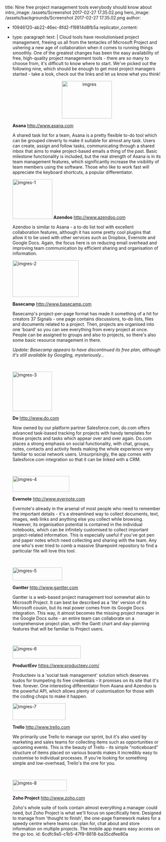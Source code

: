 title: Nine free project management tools everybody should know about
intro_image: /assets/Screenshot 2017-02-27 17.35.02.png
hero_image: /assets/backgrounds/Screenshot 2017-02-27 17.35.02.png
author:
  - f0946120-ab22-46ec-8fd2-f19814d8fb5a
replicator_content:
  - 
    type: paragraph
    text: |
      Cloud tools have revolutionised project management, freeing us all from the tentacles of Microsoft Project and ushering a new age of collaboration when it comes to running things smoothly. One of the greatest changes has been the easy availability of free, high-quality project management tools - there are so many to choose from, it's difficult to know where to start. We've picked out the following nine, which should be enough to get most project managers started - take a look, check out the links and let us know what you think!
      <p style="text-align: center;"><img class="size-full wp-image-724 aligncenter" alt="imgres" src="https://www.precursive.com/assets/media/imgres.jpg" width="161" height="121" /></p>
      <strong>Asana</strong>
      <a href="http://www.asana.com" target="_blank">http://www.asana.com</a>
      
      A shared task list for a team, Asana is a pretty flexible to-do tool which can be grouped cleverly to make it suitable for almost any task. Users can create, assign and follow tasks, communicating through a shared inbox that aims to make project-based emails a thing of the past. Basic milestone functionality is included, but the real strength of Asana is in its team management features, which significantly increase the visibility of team members using the software. Those who like to work fast will appreciate the keyboard shortcuts, a popular differentiator.
      
      <img class="aligncenter size-full wp-image-723" alt="imgres-1" src="https://www.precursive.com/assets/media/imgres-1.jpg" width="128" height="128" />
      <strong>Azendoo</strong>
      <a href="http://www.azendoo.com" target="_blank">http://www.azendoo.com</a>
      
      Azendoo is similar to Asana - a to-do list tool with excellent collaboration features, although it has some pretty cool plugins that allow it to be used with other services such as Dropbox, Evernote and Google Docs. Again, the focus here is on reducing email overhead and improving team communication by efficient sharing and organisation of information.
      
      <img class="aligncenter size-full wp-image-722" alt="imgres-2" src="https://www.precursive.com/assets/media/imgres-2.jpg" width="213" height="118" />
      
      <strong>Basecamp</strong>
      <a href="http://www.basecamp.com" target="_blank">http://www.basecamp.com</a>
      
      Basecamp's project-per-page format has made it something of a hit for creators 37 Signals - one page contains discussions, to-do lists, files and documents related to a project. Then, projects are organised into one 'board' so you can see everything from every project at once. People can be assigned to groups and also to projects, so there's also some basic resource management in there.
      
      <em>Update: Basecamp appears to have discontinued its free plan, although it's still available by Googling, mysteriously...</em>
      
      &nbsp;
      
      <img class="aligncenter size-full wp-image-721" alt="imgres-3" src="https://www.precursive.com/assets/media/imgres-3.jpg" width="127" height="127" />
      
      <strong>Do</strong>
      <a href="http://www.do.com" target="_blank">http://www.do.com</a>
      
      Now owned by our platform partner Salesforce.com, do.com offers advanced task-based tracking for projects with handy templates for those projects and tasks which appear over and over again. Do.com places a strong emphasis on social functionality, with chat, groups, notes, contacts and activity feeds making the whole experience very familiar to social network users. Unsurprisingly, the app comes with Salesforce.com integration so that it can be linked with a CRM.
      
      &nbsp;
      
      <img class="aligncenter size-full wp-image-720" alt="imgres-4" src="https://www.precursive.com/assets/media/imgres-4.jpg" width="183" height="51" />
      
      <strong>Evernote</strong>
      <a href="http://www.evernote.com" target="_blank">http://www.evernote.com</a>
      
      Evernote's already in the arsenal of most people who need to remember the important details - it's a streamlined way to collect documents, text, images, web links and anything else you collect while browsing. However, its organisation potential is contained in the individual notebooks, which can be infinitely customised to collect important project-related information. This is especially useful if you've got pen and paper notes which need collecting and sharing with the team. Any one who's ever tried to comb a massive Sharepoint repository to find a particular file will love this tool.
      
      &nbsp;
      
      <img class="aligncenter size-full wp-image-719" alt="imgres-5" src="https://www.precursive.com/assets/media/imgres-5.jpg" width="160" height="42" />
      
      <strong>Gantter</strong>
      <a href="http://www.gantter.com" target="_blank">http://www.gantter.com</a>
      
      Gantter is a web-based project management tool somewhat akin to Microsoft Project. It can best be described as a 'lite' version of its Microsoft cousin, but its real power comes from its Google Docs integration. This way, it almost becomes the missing project manager in the Google Docs suite - an entire team can collaborate on a comprehensive project plan, with the Gantt chart and day-planning features that will be familiar to Project users.
      
      &nbsp;
      
      <img class="aligncenter size-full wp-image-718" alt="imgres-6" src="https://www.precursive.com/assets/media/imgres-6.jpg" width="220" height="42" />
      
      <strong>ProductEev</strong>
      <a href="https://www.producteev.com/" target="_blank">https://www.producteev.com/</a>
      
      Producteev is a 'social task management' solution which deserves kudos for trumpeting its free credentials - it promises on its site that it's free. forever. One interesting differentiator from Asana and Azendoo is the powerful API, which allows plenty of customisation for those with the coding chops to make it happen.
      
      <img class="aligncenter size-full wp-image-717" alt="imgres-7" src="https://www.precursive.com/assets/media/imgres-7.jpg" width="171" height="54" />
      
      <strong>Trello</strong>
      <a href="http://www.trello.com">http://www.trello.com</a>
      
      We primarily use Trello to manage our sprint, but it's also used by marketing and sales teams for collecting items such as opportunities or upcoming events. This is the beauty of Trello - its simple "noticeboard" structure of items placed on various boards makes it incredibly easy to customise to individual processes. If you're looking for something simple and low-overhead, Trello's the one for you.
      
      &nbsp;
      
      <img class="aligncenter size-full wp-image-716" alt="imgres-8" src="https://www.precursive.com/assets/media/imgres-8.jpg" width="175" height="36" />
      
      <strong>Zoho Project</strong>
      <a href="http://www.zoho.com">http://www.zoho.com</a>
      
      Zoho's whole suite of tools contain almost everything a manager could need, but Zoho Project is what we'll focus on specifically here. Designed to manage from 'thought to finish', the one-page framework makes for a speedy centre where teams can plan for, chat about and store information on multiple projects. The mobile app means easy access on the go too.
id: 6cdfc9a5-c1b5-47f9-8618-ba35cdfee80a
